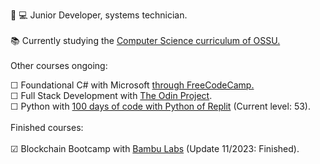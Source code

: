👀 💻 Junior Developer, systems technician.
<br><br>
📚 Currently studying the <a href="https://github.com/jocarrojas/computer-science/blob/master/README.md#introduction-to-programming">Computer Science curriculum of OSSU.</a><br><br>Other courses ongoing:
  <!-- # I screenrecord my sessions and upload them to PeerTube and Youtube. Check my progress in the courses on which I'm enrolled here: --!>
  ☐ Foundational C# with Microsoft <a href="https://www.freecodecamp.org/learn/foundational-c-sharp-with-microsoft/">through FreeCodeCamp.</a><br>
  ☐ Full Stack Development with <a href="https://www.theodinproject.com/about">The Odin Project</a>.<br>
  ☐ Python with <a href="https://replit.com/learn/100-days-of-python">100 days of code with Python of Replit</a> (Current level: 53).<br><br>
  
  <!--
  Next ones:
  ☐ Machine Learning with Python from <a href="https://www.freecodecamp.org/learn/machine-learning-with-python/">FreeCodeCamp</a>.<br>
  ☐ Blender with <a href="https://www.youtube.com/watch?v=nIoXOplUvAw">Blender Guru</a> (Current level: Donna).<br>
  ☐ InkScape with the <a href="https://inkscape.org/learn/tutorials/">oficial tutorial</a>.<br>
  --!>

  
  Finished courses:<br><br>
  ☑ Blockchain Bootcamp with <a href=https://bambulabs.io/>Bambu Labs</a> (Update 11/2023: Finished).<br>
  
  <!--
  <k><a href="https://www.fsf.org/about/what-is-free-software">FOSS software</a> user and supporter.<br></k>
  --!>
